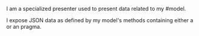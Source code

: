 I am a specialized presenter used to present data related to my #model.

I expose JSON data as defined by my model's methods containing either a <state> or an <action> pragma.
